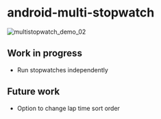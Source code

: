 # android-multi-stopwatch

![multistopwatch_demo_02](https://user-images.githubusercontent.com/6317652/53475569-954e3b80-3ab3-11e9-9e65-2f1d7102392a.gif)

## Work in progress

- Run stopwatches independently

## Future work

- Option to change lap time sort order
